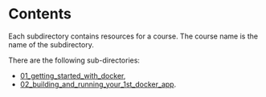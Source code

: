 # Contents

Each subdirectory contains resources for a course. The course name is the name of the subdirectory.

There are the following sub-directories:

- [01_getting_started_with_docker](01_getting_started_with_docker/),
- [02_building_and_running_your_1st_docker_app](02_building_and_running_your_1st_docker_app).
